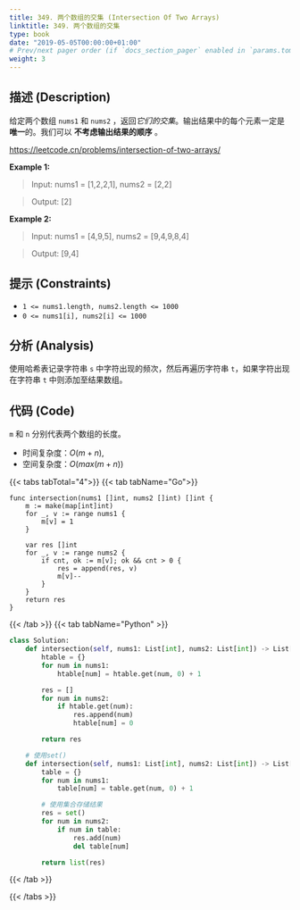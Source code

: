 ```yaml
---
title: 349. 两个数组的交集 (Intersection Of Two Arrays)
linktitle: 349. 两个数组的交集
type: book
date: "2019-05-05T00:00:00+01:00"
# Prev/next pager order (if `docs_section_pager` enabled in `params.toml`)
weight: 3
---
```


## 描述 (Description)

给定两个数组 `nums1` 和 `nums2` ，返回*它们的交集*。输出结果中的每个元素一定是**唯一**的。我们可以 **不考虑输出结果的顺序** 。

https://leetcode.cn/problems/intersection-of-two-arrays/

**Example 1:**

> Input: nums1 = [1,2,2,1], nums2 = [2,2]

> Output: [2]

**Example 2:**

> Input: nums1 = [4,9,5], nums2 = [9,4,9,8,4]

> Output: [9,4]

## 提示 (Constraints)

- `1 <= nums1.length, nums2.length <= 1000`
- `0 <= nums1[i], nums2[i] <= 1000`

## 分析 (Analysis)

使用哈希表记录字符串 `s` 中字符出现的频次，然后再遍历字符串 `t`，如果字符出现在字符串 `t` 中则添加至结果数组。

## 代码 (Code)

`m` 和 `n` 分别代表两个数组的长度。

- 时间复杂度：$O(m+n)$,
- 空间复杂度：$O(max(m+n))$

{{< tabs tabTotal="4">}}
{{< tab tabName="Go">}}

```golang
func intersection(nums1 []int, nums2 []int) []int {
    m := make(map[int]int)
    for _, v := range nums1 {
        m[v] = 1
    }

    var res []int
    for _, v := range nums2 {
        if cnt, ok := m[v]; ok && cnt > 0 {
            res = append(res, v)
            m[v]--
        }
    }
    return res
}
```

{{< /tab >}}
{{< tab tabName="Python" >}}

```python
class Solution:
    def intersection(self, nums1: List[int], nums2: List[int]) -> List[int]:
        htable = {}
        for num in nums1:
            htable[num] = htable.get(num, 0) + 1

        res = []
        for num in nums2:
            if htable.get(num):
                res.append(num)
                htable[num] = 0

        return res

    # 使用set()
    def intersection(self, nums1: List[int], nums2: List[int]) -> List[int]:
        table = {}
        for num in nums1:
            table[num] = table.get(num, 0) + 1

        # 使用集合存储结果
        res = set()
        for num in nums2:
            if num in table:
                res.add(num)
                del table[num]

        return list(res)
```

{{< /tab >}}

{{< /tabs >}}
